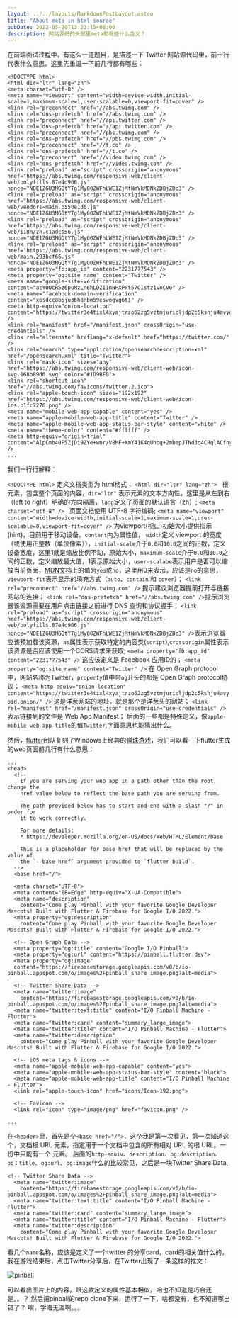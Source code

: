 ```yaml
---
layout: ../../layouts/MarkdownPostLayout.astro
title: "About meta in html source"
pubDate: 2022-05-20T13:23:15+08:00
description: 网站源码的头部里meta都有些什么含义？
---
```


在前端面试过程中，有这么一道题目，是描述一下 Twitter 网站源代码里，前十行代表什么意思。这里先重温一下前几行都有哪些：

```
<!DOCTYPE html>
<html dir="ltr" lang="zh">
<meta charset="utf-8" />
<meta name="viewport" content="width=device-width,initial-scale=1,maximum-scale=1,user-scalable=0,viewport-fit=cover" />
<link rel="preconnect" href="//abs.twimg.com" />
<link rel="dns-prefetch" href="//abs.twimg.com" />
<link rel="preconnect" href="//api.twitter.com" />
<link rel="dns-prefetch" href="//api.twitter.com" />
<link rel="preconnect" href="//pbs.twimg.com" />
<link rel="dns-prefetch" href="//pbs.twimg.com" />
<link rel="preconnect" href="//t.co" />
<link rel="dns-prefetch" href="//t.co" />
<link rel="preconnect" href="//video.twimg.com" />
<link rel="dns-prefetch" href="//video.twimg.com" />
<link rel="preload" as="script" crossorigin="anonymous" href="https://abs.twimg.com/responsive-web/client-web/polyfills.87e4d906.js" nonce="NDE1ZGU3MGQtYTg1My00ZWFhLWE1ZjMtNmVkMDNkZDBjZDc3" />
<link rel="preload" as="script" crossorigin="anonymous" href="https://abs.twimg.com/responsive-web/client-web/vendors~main.b550e1d6.js" nonce="NDE1ZGU3MGQtYTg1My00ZWFhLWE1ZjMtNmVkMDNkZDBjZDc3" />
<link rel="preload" as="script" crossorigin="anonymous" href="https://abs.twimg.com/responsive-web/client-web/i18n/zh.c1adcb56.js" nonce="NDE1ZGU3MGQtYTg1My00ZWFhLWE1ZjMtNmVkMDNkZDBjZDc3" />
<link rel="preload" as="script" crossorigin="anonymous" href="https://abs.twimg.com/responsive-web/client-web/main.293bcf66.js" nonce="NDE1ZGU3MGQtYTg1My00ZWFhLWE1ZjMtNmVkMDNkZDBjZDc3" />
<meta property="fb:app_id" content="2231777543" />
<meta property="og:site_name" content="Twitter" />
<meta name="google-site-verification" content="acYOOcR5z6puMzLn6hLDZI1nNHXPxt57OIstz1vnCV0" />
<meta name="facebook-domain-verification" content="x6sdcc8b5ju3bh8nbm59eswogvg6t1" />
<meta http-equiv="onion-location" content="https://twitter3e4tixl4xyajtrzo62zg5vztmjuricljdp2c5kshju4avyoid.onion/" />
<link rel="manifest" href="/manifest.json" crossOrigin="use-credentials" />
<link rel="alternate" hreflang="x-default" href="https://twitter.com/" />
<link rel="search" type="application/opensearchdescription+xml" href="/opensearch.xml" title="Twitter">
<link rel="mask-icon" sizes="any" href="https://abs.twimg.com/responsive-web/client-web/icon-svg.168b89d6.svg" color="#1D9BF0">
<link rel="shortcut icon" href="//abs.twimg.com/favicons/twitter.2.ico">
<link rel="apple-touch-icon" sizes="192x192" href="https://abs.twimg.com/responsive-web/client-web/icon-ios.b1fc7276.png" />
<meta name="mobile-web-app-capable" content="yes" />
<meta name="apple-mobile-web-app-title" content="Twitter" />
<meta name="apple-mobile-web-app-status-bar-style" content="white" />
<meta name="theme-color" content="#ffffff" />
<meta http-equiv="origin-trial" content="AlpCmb40F5ZjDi9ZYe+wnr/V8MF+XmY41K4qUhoq+2mbepJTNd3q4CRqlACfnythEPZqcjryfAS1+ExS0FFRcA8AAABmeyJvcmlnaW4iOiJodHRwczovL3R3aXR0ZXIuY29tOjQ0MyIsImZlYXR1cmUiOiJMYXVuY2ggSGFuZGxlciIsImV4cGlyeSI6MTY1NTI1MTE5OSwiaXNTdWJkb21haW4iOnRydWV9" />
...

```

我们一行行解释：

` <!DOCTYPE html> ` 定义文档类型为 html格式；
`<html dir="ltr" lang="zh"> ` 根元素，包含整个页面的内容，`dir="ltr"` 表示元素的文本方向性，这里是从左到右（left to right）明确的方向隔离，`lang`定义了页面的默认语言（zh）;
` <meta charset="utf-8" />  ` 页面文档使用 UTF-8 字符编码;
` <meta name="viewport" content="width=device-width,initial-scale=1,maximum-scale=1,user-scalable=0,viewport-fit=cover" /> ` 为viewport(视口)初始大小提供指示(hint)，目前用于移动设备。` content `内为属性值， ` width `定义 viewport 的宽度（或使用正整数（单位像素）），` initial-scale `介于`0.0`和`10.0`之间的正数，定义设备宽度，这里1就是缩放比例不动，原始大小，` maximum-scale `介于`0.0`和`10.0`之间的正数，定义缩放最大值，1表示原始大小，` user-scalabe `表示用户是否可以缩放当前页面，[MDN文档](https://developer.mozilla.org/zh-CN/docs/Web/HTML/Element/meta/name)上的值为`yes`或`no`，这里用0来表示，应该是`no`的意思，`viewport-fit`表示显示的填充方式（`auto`、`contain` 和 `cover`）；
`<link rel="preconnect" href="//abs.twimg.com" />` 提示建议浏览器提前打开与链接网站的连接；
`<link rel="dns-prefetch" href="//abs.twimg.com" />`提示浏览器该资源需要在用户点击链接之前进行 DNS 查询和协议握手；
`<link rel="preload" as="script" crossorigin="anonymous" href="https://abs.twimg.com/responsive-web/client-web/polyfills.87e4d906.js" nonce="NDE1ZGU3MGQtYTg1My00ZWFhLWE1ZjMtNmVkMDNkZDBjZDc3" />`表示浏览器应该预加载该资源，`as`属性表示获取特定的内容类(`script`),`crossorigin`属性表示该资源是否应该使用一个CORS请求来获取;
`<meta property="fb:app_id" content="2231777543" />` 这应该定义是 Facebook 应用ID的；
`<meta property="og:site_name" content="Twitter" />` 在 Open Graph protocol 中，网站名称为Twitter，`property`值中带`og`开头的都是 Open Graph protocol协议；
`<meta http-equiv="onion-location" content="https://twitter3e4tixl4xyajtrzo62zg5vztmjuricljdp2c5kshju4avyoid.onion/" />` 这是洋葱网站的地址，就是那个是洋葱头的网站；
`<link rel="manifest" href="/manifest.json" crossOrigin="use-credentials" />` 表示链接到的文件是 Web App Manifest；
后面的一些都是特殊定义，像`apple-mobile-web-app-title`的值`Twitter`,字面意思也能猜出什么。


然后，[flutter](https://flutter.dev)团队复刻了Windows上经典的[弹珠游戏](https://pinball.flutter.dev)，我们可以看一下flutter生成的web页面前几行有什么意思：

```
...
<head>
  <!--
    If you are serving your web app in a path other than the root, change the
    href value below to reflect the base path you are serving from.

    The path provided below has to start and end with a slash "/" in order for
    it to work correctly.

    For more details:
    * https://developer.mozilla.org/en-US/docs/Web/HTML/Element/base

    This is a placeholder for base href that will be replaced by the value of
    the `--base-href` argument provided to `flutter build`.
  -->
  <base href="/">

  <meta charset="UTF-8">
  <meta content="IE=Edge" http-equiv="X-UA-Compatible">
  <meta name="description"
    content="Come play Pinball with your favorite Google Developer Mascots! Built with Flutter & Firebase for Google I/O 2022.">
  <meta property="og:description"
    content="Come play Pinball with your favorite Google Developer Mascots! Built with Flutter & Firebase for Google I/O 2022.">

  <!-- Open Graph Data -->
  <meta property="og:title" content="Google I/O Pinball">
  <meta property="og:url" content="https://pinball.flutter.dev">
  <meta property="og:image"
  content="https://firebasestorage.googleapis.com/v0/b/io-pinball.appspot.com/o/images%2Fpinball_share_image.png?alt=media">

  <!-- Twitter Share Data -->
  <meta name="twitter:image"
    content="https://firebasestorage.googleapis.com/v0/b/io-pinball.appspot.com/o/images%2Fpinball_share_image.png?alt=media">
  <meta name="twitter:text:title" content="I/O Pinball Machine - Flutter">
  <meta name="twitter:card" content="summary_large_image">
  <meta name="twitter:title" content="I/O Pinball Machine - Flutter">
  <meta name="twitter:description"
    content="Come play Pinball with your favorite Google Developer Mascots! Built with Flutter & Firebase for Google I/O 2022.">

  <!-- iOS meta tags & icons -->
  <meta name="apple-mobile-web-app-capable" content="yes">
  <meta name="apple-mobile-web-app-status-bar-style" content="black">
  <meta name="apple-mobile-web-app-title" content="I/O Pinball Machine - Flutter">
  <link rel="apple-touch-icon" href="icons/Icon-192.png">

  <!-- Favicon -->
  <link rel="icon" type="image/png" href="favicon.png" />

...

```

在`<header>`里，首先是个`<base href="/">`，这个我是第一次看见，第一次知道这个，文档根 URL 元素，指定用于一个文档中包含的所有相对 URL 的根 URL。一份中只能有一个 <base> 元素。
后面的`http-equiv`、`description`、`og:description`、`og：title`、`og:url`、`og:image`什么的比较常见，之后是一块Twitter Share Data,

```
<!-- Twitter Share Data -->
  <meta name="twitter:image"
    content="https://firebasestorage.googleapis.com/v0/b/io-pinball.appspot.com/o/images%2Fpinball_share_image.png?alt=media">
  <meta name="twitter:text:title" content="I/O Pinball Machine - Flutter">
  <meta name="twitter:card" content="summary_large_image">
  <meta name="twitter:title" content="I/O Pinball Machine - Flutter">
  <meta name="twitter:description"
    content="Come play Pinball with your favorite Google Developer Mascots! Built with Flutter & Firebase for Google I/O 2022.">

```

看几个`name`名称，应该是定义了一个twitter 的分享card，card的相关值什么的，我在游戏结束后，点击Twitter分享后，在Twitter出现了一条这样的推文：

![pinball](/assets/post/0520/pinball.png)

可以看出图片上的内容，跟这款定义的属性基本相似，咱也不知道是巧合还是。。？
然后把pinball的repo clone下来，运行了一下，啥都没有，也不知道哪出错了？
唉，学海无涯啊。。。